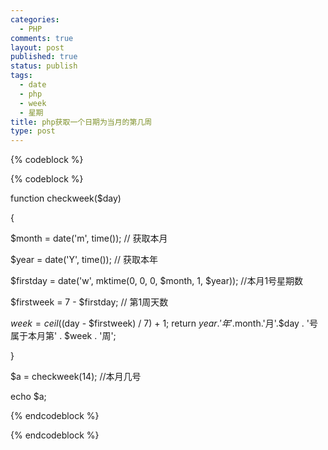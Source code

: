 ```yaml
--- 
categories: 
  - PHP
comments: true
layout: post
published: true
status: publish
tags: 
  - date
  - php
  - week
  - 星期
title: php获取一个日期为当月的第几周
type: post
---
```

{% codeblock %}


{% codeblock %}


function checkweek($day)

{

$month = date('m', time()); // 获取本月

$year = date('Y', time()); // 获取本年

$firstday = date('w', mktime(0, 0, 0, $month, 1, $year)); //本月1号星期数

$firstweek = 7 - $firstday; // 第1周天数

$week = ceil(($day - $firstweek) / 7) + 1; return $year.'年'.$month.'月'.$day . '号属于本月第' . $week . '周';

}

$a = checkweek(14); //本月几号

echo $a;


{% endcodeblock %}


{% endcodeblock %}
 
